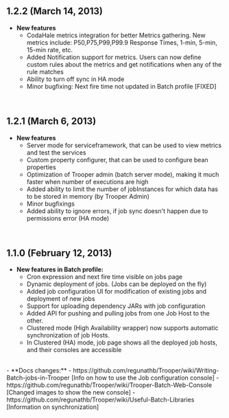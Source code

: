 ## 1.2.2 (March 14, 2013)
- **New features**
  - CodaHale metrics integration for better Metrics gathering. New metrics include: P50,P75,P99,P99.9 Response Times, 1-min, 5-min, 15-min rate, etc.
  - Added Notification support for metrics. Users can now define custom rules about the metrics and get notifications when any of the rule matches
  - Ability to turn off sync in HA mode
  - Minor bugfixing: Next fire time not updated in Batch profile [FIXED]
<br />

## 1.2.1 (March 6, 2013)
- **New features**
  - Server mode for serviceframework, that can be used to view metrics and test the services
  - Custom property configurer, that can be used to configure bean properties
  - Optimization of Trooper admin (batch server mode), making it much faster when number of executions are high
  - Added ability to limit the number of jobInstances for which data has to be stored in memory (by Trooper Admin)
  - Minor bugfixings
  - Added ability to ignore errors, if job sync doesn't happen due to permissions error (HA mode)
<br />

## 1.1.0 (February 12, 2013)
- **New features in Batch profile:**
  - Cron expression and next fire time visible on jobs page
  - Dynamic deployment of jobs. (Jobs can be deployed on the fly)
  - Added job configuration UI for modification of existing jobs and deployment of new jobs
  - Support for uploading dependency JARs with job configuration
  - Added API for pushing and pulling jobs from one Job Host to the other.
  - Clustered mode (High Availability wrapper) now supports automatic synchronization of job Hosts.
  - In Clustered (HA) mode, job page shows all the deployed job hosts, and their consoles are accessible 
<br />
- **Docs changes:**  
  - https://github.com/regunathb/Trooper/wiki/Writing-Batch-jobs-in-Trooper [Info on how to use the Job configuration console]
  - https://github.com/regunathb/Trooper/wiki/Trooper-Batch-Web-Console [Changed images to show the new console]
  - https://github.com/regunathb/Trooper/wiki/Useful-Batch-Libraries [Information on synchronization]
